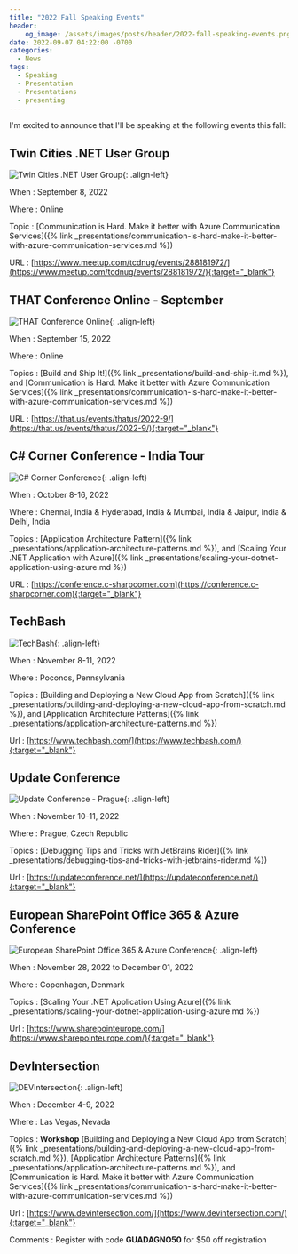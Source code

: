 ```yaml
---
title: "2022 Fall Speaking Events"
header:
    og_image: /assets/images/posts/header/2022-fall-speaking-events.png
date: 2022-09-07 04:22:00 -0700
categories:
  - News
tags:
  - Speaking
  - Presentation
  - Presentations
  - presenting
---
```

I'm excited to announce that I'll be speaking at the following events this fall:

## Twin Cities .NET User Group

![Twin Cities .NET User Group](/assets/images/posts/2022-fall-speaking-events-twincities-usergroup.jpeg){: .align-left}

When
: September 8, 2022

Where
: Online

Topic
: [Communication is Hard. Make it better with Azure Communication Services]({% link _presentations/communication-is-hard-make-it-better-with-azure-communication-services.md %})

URL
: [https://www.meetup.com/tcdnug/events/288181972/](https://www.meetup.com/tcdnug/events/288181972/){:target="_blank"}

## THAT Conference Online - September

![THAT Conference Online](/assets/images/posts/2022-fall-speaking-events-august-22-that-online.svg){: .align-left}

When
: September 15, 2022

Where
: Online

Topics
: [Build and Ship It!]({% link _presentations/build-and-ship-it.md %}), and [Communication is Hard. Make it better with Azure Communication Services]({% link _presentations/communication-is-hard-make-it-better-with-azure-communication-services.md %})

URL
: [https://that.us/events/thatus/2022-9/](https://that.us/events/thatus/2022-9/){:target="_blank"}

## C# Corner Conference - India Tour

![C# Corner Conference](/assets/images/posts/2022-fall-speaking-events-csharp-corner.jpeg){: .align-left}

When
: October 8-16, 2022

Where
: Chennai, India & Hyderabad, India & Mumbai, India & Jaipur, India & Delhi, India

Topics
: [Application Architecture Pattern]({% link _presentations/application-architecture-patterns.md %}), and [Scaling Your .NET Application with Azure]({% link _presentations/scaling-your-dotnet-application-using-azure.md %})

URL
: [https://conference.c-sharpcorner.com](https://conference.c-sharpcorner.com){:target="_blank"}

## TechBash

![TechBash](/assets/images/posts/2022-fall-speaking-events-techbash.jpeg){: .align-left}

When
: November 8-11, 2022

Where
: Poconos, Pennsylvania

Topics
: [Building and Deploying a New Cloud App from Scratch]({% link _presentations/building-and-deploying-a-new-cloud-app-from-scratch.md %}), and [Application Architecture Patterns]({% link _presentations/application-architecture-patterns.md %})

Url
: [https://www.techbash.com/](https://www.techbash.com/){:target="_blank"}

## Update Conference

![Update Conference - Prague](/assets/images/posts/2022-fall-speaking-events-update-conference.jpeg){: .align-left}

When
: November 10-11, 2022

Where
: Prague, Czech Republic

Topics
: [Debugging Tips and Tricks with JetBrains Rider]({% link _presentations/debugging-tips-and-tricks-with-jetbrains-rider.md %})

Url
: [https://updateconference.net/](https://updateconference.net/){:target="_blank"}

## European SharePoint Office 365 & Azure Conference

![European SharePoint Office 365 & Azure Conference](/assets/images/posts/2022-fall-speaking-events-espc.jpg){: .align-left}

When
: November 28, 2022 to December 01, 2022

Where
: Copenhagen, Denmark

Topics
: [Scaling Your .NET Application Using Azure]({% link _presentations/scaling-your-dotnet-application-using-azure.md %})

Url
: [https://www.sharepointeurope.com/](https://www.sharepointeurope.com/){:target="_blank"}

## DevIntersection

![DEVIntersection](/assets/images/posts/2022-fall-speaking-events-devintersection.png){: .align-left}

When
: December 4-9, 2022

Where
: Las Vegas, Nevada

Topics
: **Workshop** [Building and Deploying a New Cloud App from Scratch]({% link _presentations/building-and-deploying-a-new-cloud-app-from-scratch.md %}), [Application Architecture Patterns]({% link _presentations/application-architecture-patterns.md %}), and [Communication is Hard. Make it better with Azure Communication Services]({% link _presentations/communication-is-hard-make-it-better-with-azure-communication-services.md %})

Url
: [https://www.devintersection.com/](https://www.devintersection.com/){:target="_blank"}

Comments
: Register with code **GUADAGNO50** for $50 off registration
